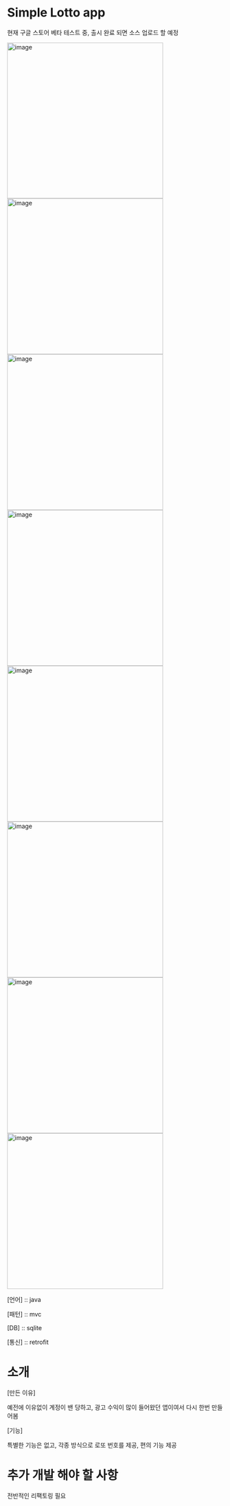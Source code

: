 # Simple Lotto app

현재 구글 스토어 베타 테스트 중, 출시 완료 되면 소스 업로드 할 예정

<img width="363" alt="image" src="https://github.com/xenoager/Simple-Lotto/assets/8413641/8c283d51-e514-40f8-8c97-d5de3324a518">
<img width="363" alt="image" src="https://github.com/xenoager/Simple-Lotto/assets/8413641/ef438c43-d14d-4342-af7b-c5ab44f8dfa2">
<img width="363" alt="image" src="https://github.com/xenoager/Simple-Lotto/assets/8413641/2b47390b-8a3b-4680-a7e2-2b195b287a41">
<img width="363" alt="image" src="https://github.com/xenoager/Simple-Lotto/assets/8413641/154dd0be-7a12-424f-a9d9-873b87239098">
<img width="363" alt="image" src="https://github.com/xenoager/Simple-Lotto/assets/8413641/792b3d77-6b36-48b3-989f-51e3f2721782">
<img width="363" alt="image" src="https://github.com/xenoager/Simple-Lotto/assets/8413641/62a2b67b-ba10-4bad-b4c3-c15d71469e85">
<img width="363" alt="image" src="https://github.com/xenoager/Simple-Lotto/assets/8413641/9b31813d-bff2-4b97-a740-0ce67b3b901d">
<img width="363" alt="image" src="https://github.com/xenoager/Simple-Lotto/assets/8413641/bd38e3b2-240f-4d91-ad58-6665ed4e2abe">

[언어] :: java

[패턴] :: mvc

[DB]  :: sqlite

[통신] :: retrofit


# 소개

[만든 이유]

예전에 이유없이 계정이 밴 당하고, 광고 수익이 많이 들어왔던 앱이여서 다시 한번 만들어봄


[기능]

특별한 기능은 없고, 각종 방식으로 로또 번호를 제공, 편의 기능 제공


# 추가 개발 해야 할 사항
전반적인 리팩토링 필요

